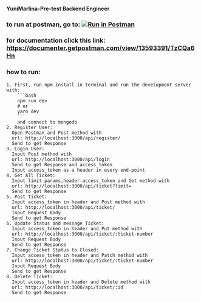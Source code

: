 #### YuniMarlina-Pre-test Backend Engineer

### to run at postman, go to: [![Run in Postman](https://run.pstmn.io/button.svg)](https://app.getpostman.com/run-collection/9e560cf55515f7c04909)

### for documentation click this link: https://documenter.getpostman.com/view/13593391/TzCQa6Hn

### how to run:
```
1. First, run npm install in terminal and run the development server with:
    ```bash
    npm run dev
    # or
    yarn dev
    ```
    and connect to mongodb
2. Register User:
  Open Postman and Post method with 
  url: http://localhost:3000/api/register/
  Send to get Response
3. Login User:
  Input Post method with 
  url: http://localhost:3000/api/login
  Send to get Response and access_token
  Input access_token as a header in every end-point
4. Get All Ticket:
  Input limit params,header-access_token and Get method with 
  url: http://localhost:3000/api/ticket?limit=
  Send to get Response
5. Post Ticket:
  Input access_token in header and Post method with 
  url: http://localhost:3000/api/ticket/
  Input Request Body
  Send to get Response
6. Update Status and message Ticket:
  Input access_token in header and Put method with 
  url: http://localhost:3000/api/ticket/:ticket-number
  Input Request Body
  Send to get Response
7. Change Ticket Status to Closed:
  Input access_token in header and Patch method with 
  url: http://localhost:3000/api/ticket/:ticket-number
  Input Request Body
  Send to get Response
8. Delete Ticket:
  Input access_token in header and Delete method with 
  url: http://localhost:3000/api/ticket/:id
  Send to get Response
 ```
